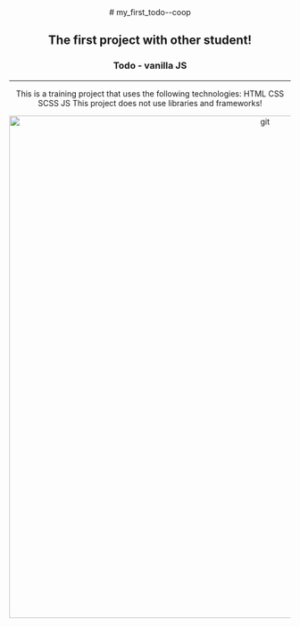 <div id="header" align="center">
# my_first_todo--coop

## The first project with other student!

### Todo - vanilla JS

---

This is a training project that uses the following technologies: HTML CSS SCSS JS 
This project does not use libraries and frameworks!

<img src="https://media.giphy.com/media/1GEATImIxEXVR79Dhk/giphy.gif" alt="git" width="900">

</div>